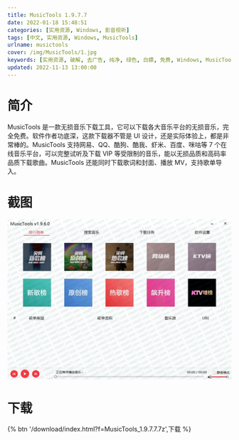 ```yaml
---
title: MusicTools 1.9.7.7
date: 2022-01-18 15:48:51
categories: [实用资源, Windows, 影音视听]
tags: [中文, 实用资源, Windows, MusicTools]
urlname: musictools
cover: /img/MusicTools/1.jpg
keywords: [实用资源, 破解, 去广告, 纯净, 绿色, 白嫖, 免费, Windows, MusicTools]
updated: 2022-11-13 13:00:00
---
```


# 简介

MusicTools 是一款无损音乐下载工具，它可以下载各大音乐平台的无损音乐，完全免费。软件作者功底深，这款下载器不管是 UI 设计，还是实际体验上，都是非常棒的。MusicTools 支持网易、QQ、酷狗、酷我、虾米、百度、咪咕等 7 个在线音乐平台，可以完整试听及下载 VIP 等受限制的音乐，能以无损品质和高码率品质下载歌曲。MusicTools 还能同时下载歌词和封面、播放 MV，支持歌单导入。

# 截图

![](/img/MusicTools/2.jpg)

# 下载

{% btn '/download/index.html?f=MusicTools_1.9.7.7.7z',下载 %}
